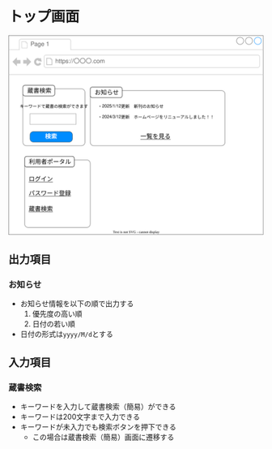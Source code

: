 # トップ画面

![](ui.drawio.svg)

## 出力項目

### お知らせ

- お知らせ情報を以下の順で出力する
  1. 優先度の高い順
  1. 日付の若い順
- 日付の形式は`yyyy/M/d`とする

## 入力項目

### 蔵書検索

- キーワードを入力して蔵書検索（簡易）ができる
- キーワードは200文字まで入力できる
- キーワードが未入力でも検索ボタンを押下できる
  - この場合は蔵書検索（簡易）画面に遷移する
